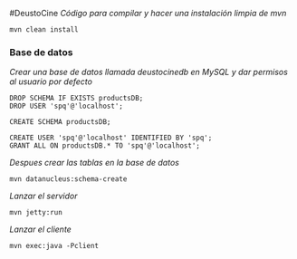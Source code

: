 #DeustoCine
_Código para compilar y hacer una instalación limpia de mvn_

```
mvn clean install
```
### Base de datos
_Crear una base de datos llamada deustocinedb en MySQL y dar permisos al usuario por defecto_

```
DROP SCHEMA IF EXISTS productsDB;
DROP USER 'spq'@'localhost';

CREATE SCHEMA productsDB;

CREATE USER 'spq'@'localhost' IDENTIFIED BY 'spq';
GRANT ALL ON productsDB.* TO 'spq'@'localhost';
```
_Despues crear las tablas en la base de datos_

```
mvn datanucleus:schema-create
```
_Lanzar el servidor_

```
mvn jetty:run
```

_Lanzar el cliente_

```
mvn exec:java -Pclient
```
